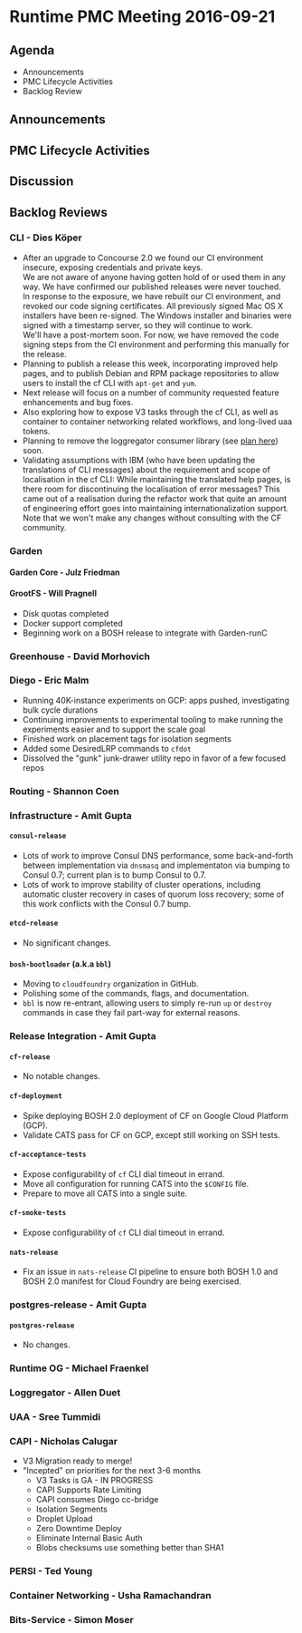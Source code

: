 # Runtime PMC Meeting 2016-09-21

## Agenda
* Announcements
* PMC Lifecycle Activities
* Backlog Review

## Announcements


## PMC Lifecycle Activities


## Discussion


## Backlog Reviews

### CLI - Dies Köper
- After an upgrade to Concourse 2.0 we found our CI environment insecure, exposing credentials and private keys.  
  We are not aware of anyone having gotten hold of or used them in any way. We have confirmed our published releases were never touched.  
  In response to the exposure, we have rebuilt our CI environment, and revoked our code signing certificates. All previously signed Mac OS X installers have been re-signed. The Windows installer and binaries were signed with a timestamp server, so they will continue to work.  
  We'll have a post-mortem soon. For now, we have removed the code signing steps from the CI environment and performing this manually for the release.
- Planning to publish a release this week, incorporating improved help pages, and to publish Debian and RPM package repositories to allow users to install the cf CLI with `apt-get` and `yum`.
- Next release will focus on a number of community requested feature enhancements and bug fixes.
- Also exploring how to expose V3 tasks through the cf CLI, as well as container to container networking related workflows, and long-lived uaa tokens.
- Planning to remove the loggregator consumer library (see [plan here](https://lists.cloudfoundry.org/archives/list/cf-dev@lists.cloudfoundry.org/message/JISQUXZVSRQELIFWAJ7GIY2YSUWQLXE7/)) soon.
- Validating assumptions with IBM (who have been updating the translations of CLI messages) about the requirement and scope of localisation in the cf CLI: While maintaining the translated help pages, is there room for discontinuing the localisation of error messages? This came out of a realisation during the refactor work that quite an amount of engineering effort goes into maintaining internationalization support. Note that we won't make any changes without consulting with the CF community.

### Garden

#### Garden Core - Julz Friedman

#### GrootFS - Will Pragnell

- Disk quotas completed
- Docker support completed
- Beginning work on a BOSH release to integrate with Garden-runC

### Greenhouse - David Morhovich

### Diego - Eric Malm

- Running 40K-instance experiments on GCP: apps pushed, investigating bulk cycle durations
- Continuing improvements to experimental tooling to make running the experiments easier and to support the scale goal
- Finished work on placement tags for isolation segments
- Added some DesiredLRP commands to `cfdot`
- Dissolved the "gunk" junk-drawer utility repo in favor of a few focused repos


### Routing - Shannon Coen

### Infrastructure - Amit Gupta

#### `consul-release`
* Lots of work to improve Consul DNS performance, some back-and-forth between implementation via `dnsmasq` and implementaton via bumping to Consul 0.7; current plan is to bump Consul to 0.7.
* Lots of work to improve stability of cluster operations, including automatic cluster recovery in cases of quorum loss recovery; some of this work conflicts with the Consul 0.7 bump.

#### `etcd-release`
* No significant changes.

#### `bosh-bootloader` (a.k.a `bbl`)
* Moving to `cloudfoundry` organization in GitHub.
* Polishing some of the commands, flags, and documentation.
* `bbl` is now re-entrant, allowing users to simply re-run `up` or `destroy` commands in case they fail part-way for external reasons.

### Release Integration - Amit Gupta

####  `cf-release`
* No notable changes.

#### `cf-deployment`
* Spike deploying BOSH 2.0 deployment of CF on Google Cloud Platform (GCP).
* Validate CATS pass for CF on GCP, except still working on SSH tests.

#### `cf-acceptance-tests`
* Expose configurability of `cf` CLI dial timeout in errand.
* Move all configuration for running CATS into the `$CONFIG` file.
* Prepare to move all CATS into a single suite.

#### `cf-smoke-tests`
* Expose configurability of `cf` CLI dial timeout in errand.

#### `nats-release`
* Fix an issue in `nats-release` CI pipeline to ensure both BOSH 1.0 and BOSH 2.0 manifest for Cloud Foundry are being exercised.

### postgres-release - Amit Gupta

#### `postgres-release`
* No changes.

### Runtime OG - Michael Fraenkel

### Loggregator - Allen Duet

### UAA - Sree Tummidi

### CAPI - Nicholas Calugar
- V3 Migration ready to merge!
- "Incepted" on priorities for the next 3-6 months
  - V3 Tasks is GA - IN PROGRESS
  - CAPI Supports Rate Limiting
  - CAPI consumes Diego cc-bridge
  - Isolation Segments
  - Droplet Upload
  - Zero Downtime Deploy
  - Eliminate Internal Basic Auth
  - Blobs checksums use something better than SHA1

### PERSI - Ted Young

### Container Networking - Usha Ramachandran

### Bits-Service - Simon Moser
